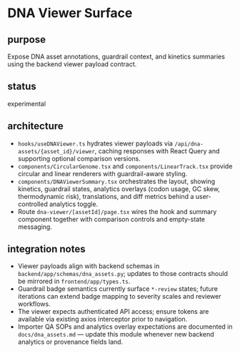 # DNA Viewer Surface

## purpose
Expose DNA asset annotations, guardrail context, and kinetics summaries using the backend viewer payload contract.

## status
experimental

## architecture
- `hooks/useDNAViewer.ts` hydrates viewer payloads via `/api/dna-assets/{asset_id}/viewer`, caching responses with React Query and supporting optional comparison versions.
- `components/CircularGenome.tsx` and `components/LinearTrack.tsx` provide circular and linear renderers with guardrail-aware styling.
- `components/DNAViewerSummary.tsx` orchestrates the layout, showing kinetics, guardrail states, analytics overlays (codon usage, GC skew, thermodynamic risk), translations, and diff metrics behind a user-controlled analytics toggle.
- Route `dna-viewer/[assetId]/page.tsx` wires the hook and summary component together with comparison controls and empty-state messaging.

## integration notes
- Viewer payloads align with backend schemas in `backend/app/schemas/dna_assets.py`; updates to those contracts should be mirrored in `frontend/app/types.ts`.
- Guardrail badge semantics currently surface `*-review` states; future iterations can extend badge mapping to severity scales and reviewer workflows.
- The viewer expects authenticated API access; ensure tokens are available via existing axios interceptor prior to navigation.
- Importer QA SOPs and analytics overlay expectations are documented in `docs/dna_assets.md` — update this module whenever new backend analytics or provenance fields land.
